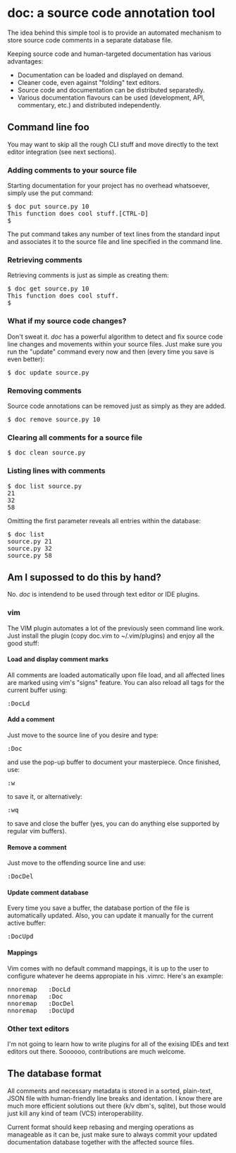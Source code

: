 # doc: a source code annotation tool

The idea behind this simple tool is to provide an automated mechanism to store source code comments in a separate database file.

Keeping source code and human-targeted documentation has various advantages:

* Documentation can be loaded and displayed on demand.
* Cleaner code, even against "folding" text editors.
* Source code and documentation can be distributed separatedly.
* Various documentation flavours can be used (development, API, commentary, etc.) and distributed independently.

## Command line foo

You may want to skip all the rough CLI stuff and move directly to the text editor integration (see next sections).

### Adding comments to your source file

Starting documentation for your project has no overhead whatsoever, simply use the put command:

<pre>
$ doc put source.py 10
This function does cool stuff.[CTRL-D]
$
</pre>

The put command takes any number of text lines from the standard input and associates it to the source file and line specified in the command line.

### Retrieving comments

Retrieving comments is just as simple as creating them:

<pre>
$ doc get source.py 10
This function does cool stuff.
$
</pre>

### What if my source code changes?

Don't sweat it. *doc* has a powerful algorithm to detect and fix source code line changes and movements within your source files. Just make sure you run the "update" command every now and then (every time you save is even better):

<pre>
$ doc update source.py
</pre>

### Removing comments

Source code annotations can be removed just as simply as they are added.

<pre>
$ doc remove source.py 10
</pre>

### Clearing all comments for a source file

<pre>
$ doc clean source.py
</pre>

### Listing lines with comments

<pre>
$ doc list source.py
21
32
58
</pre>

Omitting the first parameter reveals all entries within the database:

<pre>
$ doc list
source.py 21
source.py 32
source.py 58
</pre>

## Am I supossed to do this by hand?

No. *doc* is intendend to be used through text editor or IDE plugins.

### vim

The VIM plugin automates a lot of the previously seen command line work. Just install the plugin (copy doc.vim to ~/.vim/plugins) and enjoy all the good stuff:

#### Load and display comment marks

All comments are loaded automatically upon file load, and all affected lines are marked using vim's "signs" feature. You can also reload all tags for the current buffer using:

<pre>
:DocLd
</pre>

#### Add a comment

Just move to the source line of you desire and type:

<pre>
:Doc
</pre>

and use the pop-up buffer to document your masterpiece. Once finished, use:

<pre>
:w
</pre>

to save it, or alternatively:

<pre>
:wq
</pre>

to save and close the buffer (yes, you can do anything else supported by regular vim buffers).

#### Remove a comment

Just move to the offending source line and use:

<pre>
:DocDel
</pre>

#### Update comment database

Every time you save a buffer, the database portion of the file is automatically updated. Also, you can update it manually for the current active buffer:

<pre>
:DocUpd
</pre>

#### Mappings

Vim comes with no default command mappings, it is up to the user to configure whatever he deems appropiate in his .vimrc. Here's an example:

<pre>
nnoremap <silent> <F6> :DocLd<CR>
nnoremap <silent> <F5> :Doc<CR>
nnoremap <silent> <F7> :DocDel<CR>
nnoremap <silent> <F8> :DocUpd<CR>
</pre>

### Other text editors

I'm not going to learn how to write plugins for all of the exising IDEs and text editors out there. Soooooo, contributions are much welcome.

## The database format

All comments and necessary metadata is stored in a sorted, plain-text, JSON file with human-friendly line breaks and identation. I know there are much more efficient solutions out there (k/v dbm's, sqlite), but those would just kill any kind of team (VCS) interoperability.

Current format should keep rebasing and merging operations as manageable as it can be, just make sure to always commit your updated documentation database together with the affected source files.
